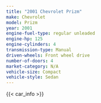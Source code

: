 ```yaml
---
title: "2001 Chevrolet Prizm"
make: Chevrolet
model: Prizm
year: 2001
engine-fuel-type: regular unleaded
engine-hp: 125
engine-cylinders: 4
transmission-type: Manual
driven-wheels: Front wheel drive
number-of-doors: 4
market-category: N/A
vehicle-size: Compact
vehicle-style: Sedan
---
```


{{< car_info >}}
